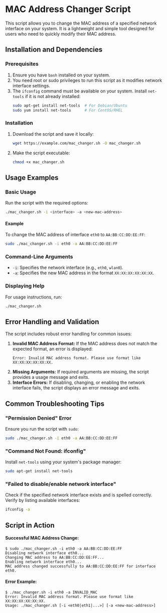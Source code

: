 # MAC Address Changer Script

This script allows you to change the MAC address of a specified network interface on your system. It is a lightweight and simple tool designed for users who need to quickly modify their MAC address.

## Installation and Dependencies

### Prerequisites
1. Ensure you have `bash` installed on your system.
2. You need root or sudo privileges to run this script as it modifies network interface settings.
3. The `ifconfig` command must be available on your system. Install `net-tools` if it is not already installed:
   ```bash
   sudo apt-get install net-tools  # For Debian/Ubuntu
   sudo yum install net-tools      # For CentOS/RHEL
   ```

### Installation
1. Download the script and save it locally:
   ```bash
   wget https://example.com/mac_changer.sh -O mac_changer.sh
   ```
2. Make the script executable:
   ```bash
   chmod +x mac_changer.sh
   ```

## Usage Examples

### Basic Usage
Run the script with the required options:
```bash
./mac_changer.sh -i <interface> -a <new-mac-address>
```

#### Example
To change the MAC address of interface `eth0` to `AA:BB:CC:DD:EE:FF`:
```bash
sudo ./mac_changer.sh -i eth0 -a AA:BB:CC:DD:EE:FF
```

### Command-Line Arguments
- `-i`: Specifies the network interface (e.g., `eth0`, `wlan0`).
- `-a`: Specifies the new MAC address in the format `XX:XX:XX:XX:XX:XX`.

### Displaying Help
For usage instructions, run:
```bash
./mac_changer.sh
```

## Error Handling and Validation
The script includes robust error handling for common issues:
1. **Invalid MAC Address Format:**
   If the MAC address does not match the expected format, an error is displayed:
   ```
   Error: Invalid MAC address format. Please use format like XX:XX:XX:XX:XX:XX.
   ```
2. **Missing Arguments:**
   If required arguments are missing, the script provides a usage message and exits.
3. **Interface Errors:**
   If disabling, changing, or enabling the network interface fails, the script displays an error message and exits.

## Common Troubleshooting Tips

### "Permission Denied" Error
Ensure you run the script with `sudo`:
```bash
sudo ./mac_changer.sh -i eth0 -a AA:BB:CC:DD:EE:FF
```

### "Command Not Found: ifconfig"
Install `net-tools` using your system's package manager:
```bash
sudo apt-get install net-tools
```

### "Failed to disable/enable network interface"
Check if the specified network interface exists and is spelled correctly. Verify by listing available interfaces:
```bash
ifconfig -a
```

## Script in Action
#### Successful MAC Address Change:
```text
$ sudo ./mac_changer.sh -i eth0 -a AA:BB:CC:DD:EE:FF
Disabling network interface eth0...
Changing MAC address to AA:BB:CC:DD:EE:FF...
Enabling network interface eth0...
MAC address changed successfully to AA:BB:CC:DD:EE:FF for interface eth0.
```
#### Error Example:
```text
$ ./mac_changer.sh -i eth0 -a INVALID_MAC
Error: Invalid MAC address format. Please use format like XX:XX:XX:XX:XX:XX.
Usage: ./mac_changer.sh [-i <eth0|eth1|...>] [-a <new-mac-address>]
```
